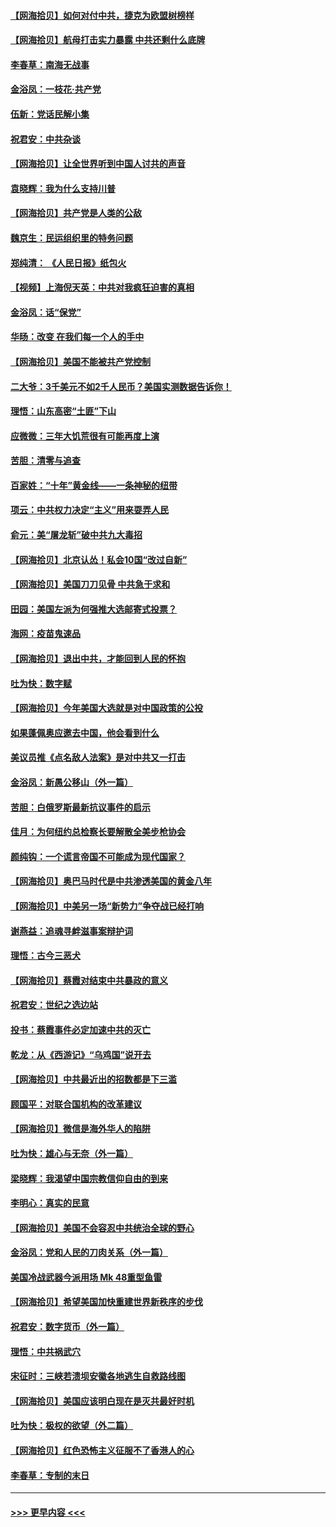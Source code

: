 #### [【网海拾贝】如何对付中共，捷克为欧盟树榜样](../pages/nsc993/n12374209.md?t=09021802) 
#### [【网海拾贝】航母打击实力暴露 中共还剩什么底牌](../pages/nsc993/n12371825.md?t=09021802) 
#### [李春草：南海无战事](../pages/nsc993/n12371159.md?t=09021802) 
#### [金浴凤：一枝花·共产党](../pages/nsc993/n12368757.md?t=09021802) 
#### [伍新：党话民解小集](../pages/nsc993/n12366907.md?t=09021802) 
#### [祝君安：中共杂谈](../pages/nsc993/n12366076.md?t=09021802) 
#### [【网海拾贝】让全世界听到中国人讨共的声音](../pages/nsc993/n12365569.md?t=09021802) 
#### [袁晓辉：我为什么支持川普](../pages/nsc993/n12362670.md?t=09021802) 
#### [【网海拾贝】共产党是人类的公敌](../pages/nsc993/n12363182.md?t=09021802) 
#### [魏京生：民运组织里的特务问题](../pages/nsc993/n12363010.md?t=09021802) 
#### [郑纯清： 《人民日报》纸包火](../pages/nsc993/n12362706.md?t=09021802) 
#### [【视频】上海倪天英：中共对我疯狂迫害的真相](../pages/nsc993/n12356341.md?t=09021802) 
#### [金浴凤：话“保党”](../pages/nsc993/n12361867.md?t=09021802) 
#### [华旸：改变 在我们每一个人的手中](../pages/nsc993/n12361774.md?t=09021802) 
#### [【网海拾贝】美国不能被共产党控制](../pages/nsc993/n12360271.md?t=09021802) 
#### [二大爷：3千美元不如2千人民币？美国实测数据告诉你！](../pages/nsc993/n12358563.md?t=09021802) 
#### [理悟：山东高密“土匪”下山](../pages/nsc993/n12358535.md?t=09021802) 
#### [应微微：三年大饥荒很有可能再度上演](../pages/nsc993/n12358523.md?t=09021802) 
#### [苦胆：清零与追查](../pages/nsc993/n12358501.md?t=09021802) 
#### [百家姓：“十年”黄金线——一条神秘的纽带](../pages/nsc993/n12358319.md?t=09021802) 
#### [项云：中共权力决定“主义”用来耍弄人民](../pages/nsc993/n12358172.md?t=09021802) 
#### [俞元：美“屠龙斩”破中共九大毒招](../pages/nsc993/n12357822.md?t=09021802) 
#### [【网海拾贝】北京认怂！私会10国“改过自新”](../pages/nsc993/n12357784.md?t=09021802) 
#### [【网海拾贝】美国刀刀见骨 中共急于求和](../pages/nsc993/n12355511.md?t=09021802) 
#### [田园：美国左派为何强推大选邮寄式投票？](../pages/nsc993/n12352963.md?t=09021802) 
#### [海网：疫苗鬼速品](../pages/nsc993/n12354438.md?t=09021802) 
#### [【网海拾贝】退出中共，才能回到人民的怀抱](../pages/nsc993/n12352634.md?t=09021802) 
#### [吐为快：数字赋](../pages/nsc993/n12352317.md?t=09021802) 
#### [【网海拾贝】今年美国大选就是对中国政策的公投](../pages/nsc993/n12350973.md?t=09021802) 
#### [如果蓬佩奥应邀去中国，他会看到什么](../pages/nsc993/n12350945.md?t=09021802) 
#### [美议员推《点名敌人法案》是对中共又一打击](../pages/nsc993/n12350765.md?t=09021802) 
#### [金浴凤：新愚公移山（外一篇）](../pages/nsc993/n12350253.md?t=09021802) 
#### [苦胆：白俄罗斯最新抗议事件的启示](../pages/nsc993/n12349989.md?t=09021802) 
#### [佳月：为何纽约总检察长要解散全美步枪协会](../pages/nsc993/n12349939.md?t=09021802) 
#### [颜纯钩：一个谎言帝国不可能成为现代国家？](../pages/nsc993/n12349898.md?t=09021802) 
#### [【网海拾贝】奥巴马时代是中共渗透美国的黄金八年](../pages/nsc993/n12349284.md?t=09021802) 
#### [【网海拾贝】中美另一场“新势力”争夺战已经打响](../pages/nsc993/n12346998.md?t=09021802) 
#### [谢燕益：追魂寻衅滋事案辩护词](../pages/nsc993/n12346892.md?t=09021802) 
#### [理悟：古今三恶犬](../pages/nsc993/n12345190.md?t=09021802) 
#### [【网海拾贝】蔡霞对结束中共暴政的意义](../pages/nsc993/n12344263.md?t=09021802) 
#### [祝君安：世纪之选边站](../pages/nsc993/n12342382.md?t=09021802) 
#### [投书：蔡霞事件必定加速中共的灭亡](../pages/nsc993/n12341881.md?t=09021802) 
#### [乾龙：从《西游记》“乌鸡国”说开去](../pages/nsc993/n12341690.md?t=09021802) 
#### [【网海拾贝】中共最近出的招数都是下三滥](../pages/nsc993/n12341593.md?t=09021802) 
#### [顾国平：对联合国机构的改革建议](../pages/nsc993/n12339928.md?t=09021802) 
#### [【网海拾贝】微信是海外华人的陷阱](../pages/nsc993/n12338868.md?t=09021802) 
#### [吐为快：雄心与无奈（外一篇）](../pages/nsc993/n12338132.md?t=09021802) 
#### [梁晓辉：我渴望中国宗教信仰自由的到来](../pages/nsc993/n12336657.md?t=09021802) 
#### [李明心：真实的民意](../pages/nsc993/n12336089.md?t=09021802) 
#### [【网海拾贝】美国不会容忍中共统治全球的野心](../pages/nsc993/n12336063.md?t=09021802) 
#### [金浴凤：党和人民的刀肉关系（外一篇）](../pages/nsc993/n12335834.md?t=09021802) 
#### [美国冷战武器今派用场 Mk 48重型鱼雷](../pages/nsc993/n12335354.md?t=09021802) 
#### [【网海拾贝】希望美国加快重建世界新秩序的步伐](../pages/nsc993/n12334224.md?t=09021802) 
#### [祝君安：数字货币（外一篇）](../pages/nsc993/n12334186.md?t=09021802) 
#### [理悟：中共祸武穴](../pages/nsc993/n12333962.md?t=09021802) 
#### [宋征时：三峡若溃坝安徽各地逃生自救路线图](../pages/nsc993/n12332450.md?t=09021802) 
#### [【网海拾贝】美国应该明白现在是灭共最好时机](../pages/nsc993/n12332313.md?t=09021802) 
#### [吐为快：极权的欲望（外二篇）](../pages/nsc993/n12332089.md?t=09021802) 
#### [【网海拾贝】红色恐怖主义征服不了香港人的心](../pages/nsc993/n12329296.md?t=09021802) 
#### [李春草：专制的末日](../pages/nsc993/n12329079.md?t=09021802) 

----
#### [ >>> 更早内容 <<< ](../indexes/nsc993-earlier.md)
